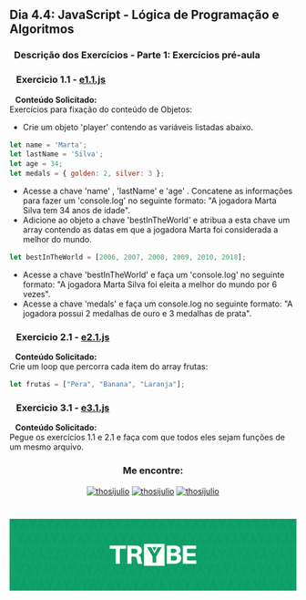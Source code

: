 ## Dia 4.4: JavaScript - Lógica de Programação e Algoritmos

### &nbsp; Descrição dos Exercícios - Parte 1: Exercícios pré-aula

### &nbsp;&nbsp; Exercicio 1.1 - [e1.1.js](https://github.com/thosijulio/trybe-exercises/blob/exercises/4.4/1.INTRODUCAO/BLOCO_04/DIA_04/PRE-AULA/e1.1.js)
  <b>&nbsp;&nbsp;&nbsp;Conteúdo Solicitado: </b> <br> 
Exercícios para fixação do conteúdo de Objetos: <br>
* Crie um objeto 'player' contendo as variáveis listadas abaixo.

~~~javascript
let name = 'Marta';
let lastName = 'Silva';
let age = 34;
let medals = { golden: 2, silver: 3 };
~~~

* Acesse a chave 'name' , 'lastName' e 'age' . Concatene as informações para fazer um 'console.log' no seguinte formato: "A jogadora Marta Silva tem 34 anos de idade".
* Adicione ao objeto a chave 'bestInTheWorld' e atribua a esta chave um array contendo as datas em que a jogadora Marta foi considerada a melhor do mundo.

~~~javascript
let bestInTheWorld = [2006, 2007, 2008, 2009, 2010, 2018];
~~~

* Acesse a chave 'bestInTheWorld' e faça um 'console.log' no seguinte formato: "A jogadora Marta Silva foi eleita a melhor do mundo por 6 vezes".
* Acesse a chave 'medals' e faça um console.log no seguinte formato: "A jogadora possui 2 medalhas de ouro e 3 medalhas de prata".

### &nbsp;&nbsp; Exercicio 2.1 - [e2.1.js](https://github.com/thosijulio/trybe-exercises/blob/exercises/4.4/1.INTRODUCAO/BLOCO_04/DIA_04/PRE-AULA/e2.1.js)
  <b>&nbsp;&nbsp;&nbsp;Conteúdo Solicitado: </b> <br> 
Crie um loop que percorra cada item do array frutas: <br>

~~~javascript
let frutas = ["Pera", "Banana", "Laranja"];
~~~

### &nbsp;&nbsp; Exercicio 3.1 - [e3.1.js](https://github.com/thosijulio/trybe-exercises/blob/exercises/4.3/1.INTRODUCAO/BLOCO_04/DIA_04/PRE-AULA/e3.1.js)
  <b>&nbsp;&nbsp;&nbsp;Conteúdo Solicitado: </b> <br> 
Pegue os exercícios 1.1 e 2.1 e faça com que todos eles sejam funções de um mesmo arquivo. <br>

<h3 align=center>Me encontre:</h3>

<p align=center>
<a href="https://www.linkedin.com/in/thosijulio/" target="blank"><img align="center" src="https://cdn.jsdelivr.net/npm/simple-icons@3.0.1/icons/linkedin.svg" alt="thosijulio" height="20" width="20" /></a>
<a href="https://www.github.com/thosijulio/" target="blank"><img align="center" src="https://cdn.jsdelivr.net/npm/simple-icons@3.0.1/icons/github.svg" alt="thosijulio" height="20" width="20" /></a>
<a href="https://www.instagram.com/thosijulio" target="blank"><img align="center" src="https://cdn.jsdelivr.net/npm/simple-icons@3.0.1/icons/instagram.svg" alt="thosijulio" height="20" width="20" /></a>
 </p>
 
 <h1 align="center">
    <img alt="Trybe" src="https://github.com/thosijulio/trybe-exercises/blob/main/trybe_logo.jpeg" />
</h1>
